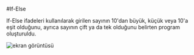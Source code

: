 #If-Else

If-Else ifadeleri kullanılarak girilen sayının 10'dan büyük, küçük veya 10'a eşit olduğunu, ayrıca sayının çift ya da tek olduğunu belirten program oluşturuldu.

![ekran görüntüsü](https://i.ibb.co/c2CjK82/ss.png "ekran görüntüsü")
